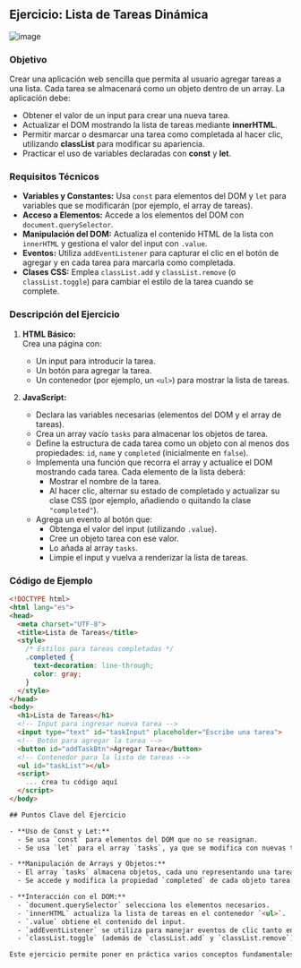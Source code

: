 
## Ejercicio: Lista de Tareas Dinámica

![image](https://github.com/user-attachments/assets/94593fb5-bd1d-4367-bf00-006131f8a2fa)


### Objetivo

Crear una aplicación web sencilla que permita al usuario agregar tareas a una lista. Cada tarea se almacenará como un objeto dentro de un array. La aplicación debe:
- Obtener el valor de un input para crear una nueva tarea.
- Actualizar el DOM mostrando la lista de tareas mediante **innerHTML**.
- Permitir marcar o desmarcar una tarea como completada al hacer clic, utilizando **classList** para modificar su apariencia.
- Practicar el uso de variables declaradas con **const** y **let**.

### Requisitos Técnicos

- **Variables y Constantes:** Usa `const` para elementos del DOM y `let` para variables que se modificarán (por ejemplo, el array de tareas).
- **Acceso a Elementos:** Accede a los elementos del DOM con `document.querySelector`.
- **Manipulación del DOM:** Actualiza el contenido HTML de la lista con `innerHTML` y gestiona el valor del input con `.value`.
- **Eventos:** Utiliza `addEventListener` para capturar el clic en el botón de agregar y en cada tarea para marcarla como completada.
- **Clases CSS:** Emplea `classList.add` y `classList.remove` (o `classList.toggle`) para cambiar el estilo de la tarea cuando se complete.

### Descripción del Ejercicio

1. **HTML Básico:**  
   Crea una página con:
   - Un input para introducir la tarea.
   - Un botón para agregar la tarea.
   - Un contenedor (por ejemplo, un `<ul>`) para mostrar la lista de tareas.

2. **JavaScript:**  
   - Declara las variables necesarias (elementos del DOM y el array de tareas).
   - Crea un array vacío `tasks` para almacenar los objetos de tarea.
   - Define la estructura de cada tarea como un objeto con al menos dos propiedades: `id`, `name` y `completed` (inicialmente en `false`).
   - Implementa una función que recorra el array y actualice el DOM mostrando cada tarea. Cada elemento de la lista deberá:
     - Mostrar el nombre de la tarea.
     - Al hacer clic, alternar su estado de completado y actualizar su clase CSS (por ejemplo, añadiendo o quitando la clase `"completed"`).
   - Agrega un evento al botón que:
     - Obtenga el valor del input (utilizando `.value`).
     - Cree un objeto tarea con ese valor.
     - Lo añada al array `tasks`.
     - Limpie el input y vuelva a renderizar la lista de tareas.

### Código de Ejemplo

```html
<!DOCTYPE html>
<html lang="es">
<head>
  <meta charset="UTF-8">
  <title>Lista de Tareas</title>
  <style>
    /* Estilos para tareas completadas */
    .completed {
      text-decoration: line-through;
      color: gray;
    }
  </style>
</head>
<body>
  <h1>Lista de Tareas</h1>
  <!-- Input para ingresar nueva tarea -->
  <input type="text" id="taskInput" placeholder="Escribe una tarea">
  <!-- Botón para agregar la tarea -->
  <button id="addTaskBtn">Agregar Tarea</button>
  <!-- Contenedor para la lista de tareas -->
  <ul id="taskList"></ul>
  <script>
    ... crea tu código aquí
  </script>
</body>

## Puntos Clave del Ejercicio

- **Uso de Const y Let:**  
  - Se usa `const` para elementos del DOM que no se reasignan.  
  - Se usa `let` para el array `tasks`, ya que se modifica con nuevas tareas.

- **Manipulación de Arrays y Objetos:**  
  - El array `tasks` almacena objetos, cada uno representando una tarea.
  - Se accede y modifica la propiedad `completed` de cada objeto tarea.

- **Interacción con el DOM:**  
  - `document.querySelector` selecciona los elementos necesarios.
  - `innerHTML` actualiza la lista de tareas en el contenedor `<ul>`.
  - `.value` obtiene el contenido del input.
  - `addEventListener` se utiliza para manejar eventos de clic tanto en el botón como en cada tarea.
  - `classList.toggle` (además de `classList.add` y `classList.remove`) gestiona la clase `"completed"` para modificar el estilo de las tareas.

Este ejercicio permite poner en práctica varios conceptos fundamentales de JavaScript y manipulación del DOM, resultando ideal para afianzar estos conocimientos de manera práctica.
